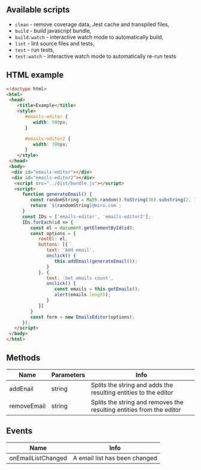 ## Available scripts

+ `clean` - remove coverage data, Jest cache and transpiled files,
+ `build` - build javascript bundle,
+ `build:watch` - interactive watch mode to automatically build,
+ `lint` - lint source files and tests,
+ `test` - run tests,
+ `test:watch` - interactive watch mode to automatically re-run tests

## HTML example

```html
<!doctype html>
<html>
 <head>
    <title>Example</title>
    <style>
       #emails-editor {
          width: 500px;
       }

       #emails-editor2 {
          width: 700px;
       }
    </style>
 </head>
 <body>
  <div id="emails-editor"></div>
  <div id="emails-editor2"></div>
   <script src="../dist/bundle.js"></script>
   <script>
      function generateEmail() {
         const randomString = Math.random().toString(36).substring(2, 15);
         return `${randomString}@miro.com`;
      }
      const IDs = ['emails-editor', 'emails-editor2'];
      IDs.forEach(id => {
         const el = document.getElementById(id);
         const options = {
            rootEl: el,
            buttons: [{
               text: 'Add email',
               onclick() {
                  this.addEmail(generateEmail());
               }
            }, {
               text: 'Get emails count',
               onclick() {
                  const emails = this.getEmails();
                  alert(emails.length);
               }
            }]
         }
         const form = new EmailsEditor(options);
      });
   </script>
 </body>
</html>

```

## Methods 
Name                | Parameters                               | Info
------------------- | ---------------------------------------- | --------------------------------------------------------------------------
addEnail             |  string                                        | Splits the string and adds the resulting entities to the editor
removeEmail      |     string                                     | Splits the string and removes the resulting entities from the editor

## Events
Name            | Info
--------------- | --------------------------------------------------------------------------
onEmailListChanged             | A email list has been changed
